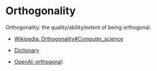 # Orthogonality

Orthogonality: the quality/ability/extent of being orthogonal.

<div data-chatgpt-prompt="explain orthogonality (system quality attribute, non-functional requirement, cross-functional contraint)"></div>

* [Wikipedia: Orthogonality#Computer_science](https://wikipedia.org/wiki/Orthogonality#Computer_science)

* [Dictionary]()

* [OpenAI: orthogonal](https:://openai.com): <div data-chatgpt-prompt="define orthogonal (computers and software)"></div>

